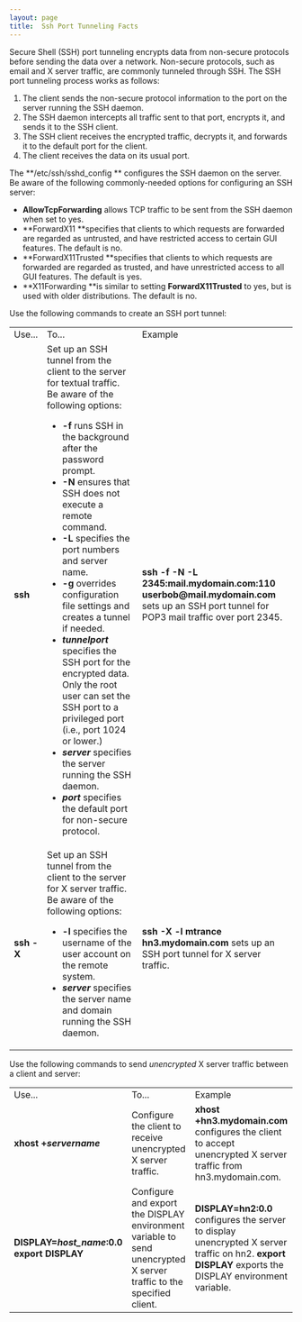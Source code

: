 ```yaml
---
layout: page
title:  Ssh Port Tunneling Facts
---
```


Secure Shell (SSH) port tunneling encrypts data from non-secure protocols
before sending the data over a network. Non-secure protocols, such as email
and X server traffic, are commonly tunneled through SSH. The SSH port
tunneling process works as follows:

  1. The client sends the non-secure protocol information to the port on the server running the SSH daemon.
  2. The SSH daemon intercepts all traffic sent to that port, encrypts it, and sends it to the SSH client.
  3. The SSH client receives the encrypted traffic, decrypts it, and forwards it to the default port for the client.
  4. The client receives the data on its usual port.

The **/etc/ssh/sshd_config ** configures the SSH daemon on the server. Be
aware of the following commonly-needed options for configuring an SSH server:

  * **AllowTcpForwarding** allows TCP traffic to be sent from the SSH daemon when set to yes.
  * **ForwardX11 **specifies that clients to which requests are forwarded are regarded as untrusted, and have restricted access to certain GUI features. The default is no. 
  * **ForwardX11Trusted **specifies that clients to which requests are forwarded are regarded as trusted, and have unrestricted access to all GUI features. The default is yes. 
  * **X11Forwarding **is similar to setting **ForwardX11Trusted** to yes, but is used with older distributions. The default is no.

Use the following commands to create an SSH port tunnel:

<table>

<tr> <td>Use...</td> <td>To...</td> <td>Example</td>

</tr>

<tr> <td> <b>ssh</b></td> <td>Set up an SSH tunnel from the client to the
server for textual traffic. Be aware of the following options:

<ul>

<li><b>-f </b>runs SSH in the background after the password prompt.

</li>

<li><b>-N </b>ensures that SSH does not execute a remote command.

</li>

<li><b>-L </b>specifies the port numbers and server name.

</li>

<li><b>-g </b>overrides configuration file settings and creates a tunnel if
needed.

</li>

<li><b><i>tunnel</i></b><i><b>port</b> </i>specifies the SSH port for the
encrypted data. Only the root user can set the SSH port to a privileged port
(i.e., port 1024 or lower.)

</li>

<li><b><i>server</i></b> specifies the server running the SSH daemon.

</li>

<li><i><b>port </b></i>specifies the default port for non-secure protocol.

</li>

</ul> </td> <td><b> ssh -f -N -L 2345:mail.mydomain.com:110
userbob@mail.mydomain.com </b>sets up an SSH port tunnel for POP3 mail traffic
over port 2345. </td>

</tr>

<tr> <td> <b>ssh -X</b></td> <td>Set up an SSH tunnel from the client to the
server for X server traffic. Be aware of the following options:

<ul>

<li><b>-l </b>specifies the username of the user account on the remote system.

</li>

<li><b><i>server</i></b> specifies the server name and domain running the SSH
daemon.

</li>

</ul> </td> <td><b> ssh -X -l mtrance hn3.mydomain.com </b>sets up an SSH port
tunnel for X server traffic. </td>

</tr> </table>

Use the following commands to send _unencrypted_ X server traffic between a
client and server:

<table>

<tr><td>Use...</td><td>To...</td><td>Example</td>

</tr>

<tr> <td> <b>xhost +<i>servername</i></b></td> <td>Configure the client to
receive unencrypted X server traffic.</td> <td> <b>xhost +hn3.mydomain.com<i>
</i></b>configures the client to accept unencrypted X server traffic from
hn3.mydomain.com.</td>

</tr>

<tr> <td> <b>DISPLAY=<i>host_name</i>:0.0  
export DISPLAY  
 </b></td> <td>Configure and export the DISPLAY environment variable to send
unencrypted X server traffic to the specified client.</td> <td>
<b>DISPLAY=hn2:0.0 </b>configures the server to display unencrypted X server
traffic on hn2.<b>  
export DISPLAY </b>exports the DISPLAY environment variable.</td>

</tr> </table>

